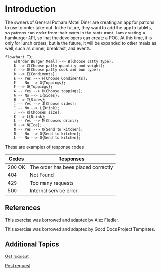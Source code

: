 # Introduction

The owners of General Putnam Motel Diner are creating an app for patrons to use to order take-out. In the future, they want to add the app to tablets, so patrons can order from their seats in the restaurant. I am creating a hamburger API, so that the developers can create a POC. At this time, it is only for lunch orders, but in the future, it will be expanded to other meals as well, such as dinner, breakfast, and events. 

```mermaid
flowchart TD;
    A[Order Burger Meal] --> B(Choose patty type);
    B --> C[Choose patty quantity and weight];
    C --> D(Choose patty cook and bun type);
    D --> E{Condiments};
    E -- Yes --> F[Choose Condiments];
    E -- No --> G{Toppings};
    F --> G{Toppings};
    G -- Yes --> H(Choose toppings);
    G -- No --> I{Sides};
    H --> I{Sides};
    I -- Yes --> J[Choose sides];
    I -- No --> L{Drink};
    J --> K[Chooses size];
    K --> L{Drink};
    L -- Yes --> M(Chooses drink);
    M --> N{Ice};
    N -- Yes --> O{Send to kitchen};
    N -- No --> O{Send to kitchen};
    L -- No --> O{Send to kitchen};
```

These are examples of response codes

| Codes  | Responses                           |
|--------|-------------------------------------|
| 200 OK | The order has been placed correctly |
| 404    | Not Found                           |
| 429    | Too many requests                   |
| 500    | Internal service error              |

## References  

This exercise was borrowed and adapted by Alex Fiedler.

This exercise was borrowed and adapted by Good Docs Project Templates.
## Additional Topics
[Get request](https://github.com/Laura-Novich-OBW/student-showcase/blob/main/student-work/chana-willinger/Api-Final%20Project/GET.md)

[Post request](https://github.com/Laura-Novich-OBW/student-showcase/blob/main/student-work/chana-willinger/Api-Final%20Project/POST.md)
